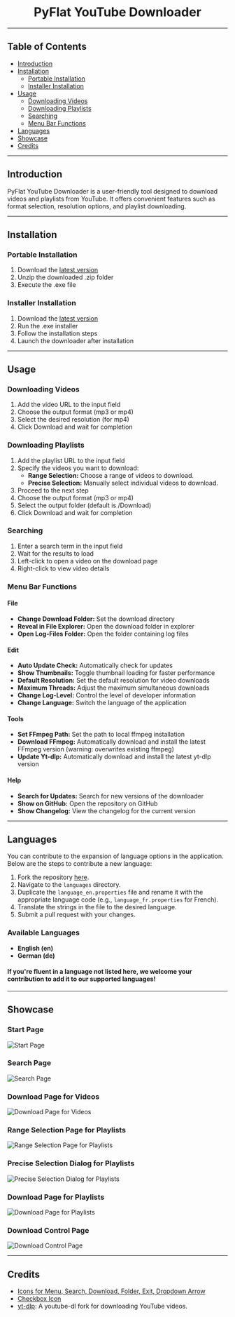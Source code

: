 <div align="center">
    <h1>PyFlat YouTube Downloader</h1>
</div>

---

## Table of Contents

- [Introduction](#introduction)
- [Installation](#installation)
  - [Portable Installation](#portable-installation)
  - [Installer Installation](#installer-installation)
- [Usage](#usage)
  - [Downloading Videos](#downloading-videos)
  - [Downloading Playlists](#downloading-playlists)
  - [Searching](#searching)
  - [Menu Bar Functions](#menu-bar-functions)
- [Languages](#languages)
- [Showcase](#showcase)
- [Credits](#credits)

---

## Introduction

PyFlat YouTube Downloader is a user-friendly tool designed to download videos and playlists from YouTube. It offers convenient features such as format selection, resolution options, and playlist downloading.

---

## Installation

### Portable Installation

1. Download the [latest version](https://github.com/PyFlat/YT-Downloader/releases/latest)
2. Unzip the downloaded .zip folder
3. Execute the .exe file

### Installer Installation

1. Download the [latest version](https://github.com/PyFlat/YT-Downloader/releases/latest)
2. Run the .exe installer
3. Follow the installation steps
4. Launch the downloader after installation

---

## Usage

### Downloading Videos

1. Add the video URL to the input field
2. Choose the output format (mp3 or mp4)
3. Select the desired resolution (for mp4)
4. Click Download and wait for completion

### Downloading Playlists

1. Add the playlist URL to the input field
2. Specify the videos you want to download:
   - **Range Selection:** Choose a range of videos to download.
   - **Precise Selection:** Manually select individual videos to download.
3. Proceed to the next step
4. Choose the output format (mp3 or mp4)
5. Select the output folder (default is /Download)
6. Click Download and wait for completion

### Searching

1. Enter a search term in the input field
2. Wait for the results to load
3. Left-click to open a video on the download page
4. Right-click to view video details

### Menu Bar Functions

#### File

- **Change Download Folder:** Set the download directory
- **Reveal in File Explorer:** Open the download folder in explorer
- **Open Log-Files Folder:** Open the folder containing log files

#### Edit

- **Auto Update Check:** Automatically check for updates
- **Show Thumbnails:** Toggle thumbnail loading for faster performance
- **Default Resolution:** Set the default resolution for video downloads
- **Maximum Threads:** Adjust the maximum simultaneous downloads
- **Change Log-Level:** Control the level of developer information
- **Change Language:** Switch the language of the application

#### Tools

- **Set FFmpeg Path:** Set the path to local ffmpeg installation
- **Download FFmpeg:** Automatically download and install the latest FFmpeg version (warning: overwrites existing ffmpeg)
- **Update Yt-dlp:** Automatically download and install the latest yt-dlp version

#### Help

- **Search for Updates:** Search for new versions of the downloader
- **Show on GitHub:** Open the repository on GitHub
- **Show Changelog:** View the changelog for the current version

---

## Languages

You can contribute to the expansion of language options in the application. Below are the steps to contribute a new language:

1. Fork the repository [here](https://github.com/PyFlat/YT-Downloader/fork).
2. Navigate to the `languages` directory.
3. Duplicate the `language_en.properties` file and rename it with the appropriate language code (e.g., `language_fr.properties` for French).
4. Translate the strings in the file to the desired language.
5. Submit a pull request with your changes.

### Available Languages

- **English (en)**
- **German (de)**

#### If you're fluent in a language not listed here, we welcome your contribution to add it to our supported languages!

---

## Showcase

### Start Page

![Start Page](showcase/Startpage.png)

### Search Page

![Search Page](showcase/Search.png)

### Download Page for Videos

![Download Page for Videos](showcase/Download_Video.png)

### Range Selection Page for Playlists

![Range Selection Page for Playlists](showcase/Select_Playlist_Range.png)

### Precise Selection Dialog for Playlists

![Precise Selection Dialog for Playlists](showcase/Select_Playlist_Precise.png)

### Download Page for Playlists

![Download Page for Playlists](showcase/Download_Playlist.png)

### Download Control Page

![Download Control Page](showcase/Download_Overview.png)

---

## Credits

- [Icons for Menu, Search, Download, Folder, Exit, Dropdown Arrow](https://github.com/Make-Lemonade/iconicicons)
- [Checkbox Icon](https://github.com/twbs/icons)
- [yt-dlp](https://github.com/yt-dlp/yt-dlp): A youtube-dl fork for downloading YouTube videos.

